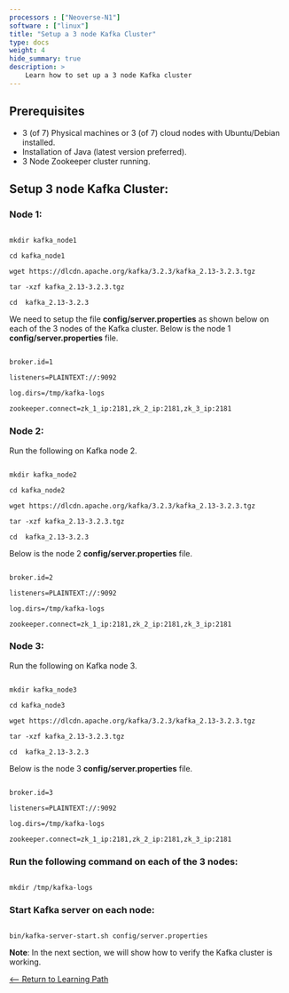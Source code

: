 ```yaml
---
processors : ["Neoverse-N1"]
software : ["linux"]
title: "Setup a 3 node Kafka Cluster"
type: docs
weight: 4
hide_summary: true
description: >
    Learn how to set up a 3 node Kafka cluster
---
```


## Prerequisites
* 3 (of 7) Physical machines or 3 (of 7) cloud nodes with Ubuntu/Debian installed.
* Installation of Java (latest version preferred).
* 3 Node Zookeeper cluster running.

## Setup 3 node Kafka Cluster:

### Node 1:

```console

mkdir kafka_node1

cd kafka_node1

wget https://dlcdn.apache.org/kafka/3.2.3/kafka_2.13-3.2.3.tgz

tar -xzf kafka_2.13-3.2.3.tgz

cd  kafka_2.13-3.2.3

```
We need to setup the file **config/server.properties** as shown below on each of the 3 nodes of the Kafka cluster. Below is the node 1 **config/server.properties** file.

```console

broker.id=1 

listeners=PLAINTEXT://:9092 

log.dirs=/tmp/kafka-logs 

zookeeper.connect=zk_1_ip:2181,zk_2_ip:2181,zk_3_ip:2181 

```

### Node 2:

  Run the following on Kafka node 2.

```console

mkdir kafka_node2

cd kafka_node2

wget https://dlcdn.apache.org/kafka/3.2.3/kafka_2.13-3.2.3.tgz

tar -xzf kafka_2.13-3.2.3.tgz

cd  kafka_2.13-3.2.3

```
Below is the node 2 **config/server.properties** file.

```console

broker.id=2 

listeners=PLAINTEXT://:9092

log.dirs=/tmp/kafka-logs

zookeeper.connect=zk_1_ip:2181,zk_2_ip:2181,zk_3_ip:2181

```

### Node 3:

  Run the following on Kafka node 3.

```console

mkdir kafka_node3

cd kafka_node3

wget https://dlcdn.apache.org/kafka/3.2.3/kafka_2.13-3.2.3.tgz

tar -xzf kafka_2.13-3.2.3.tgz

cd  kafka_2.13-3.2.3

```
Below is the node 3 **config/server.properties** file.

```console

broker.id=3 

listeners=PLAINTEXT://:9092 

log.dirs=/tmp/kafka-logs

zookeeper.connect=zk_1_ip:2181,zk_2_ip:2181,zk_3_ip:2181

```

### Run the following command on each of the 3 nodes:

```console

mkdir /tmp/kafka-logs

```

### Start Kafka server on each node:

```console

bin/kafka-server-start.sh config/server.properties

```
  **Note**: In the next section, we will show how to verify the Kafka cluster is working.

[<-- Return to Learning Path](/content/en/cloud/kafka/#sections)
